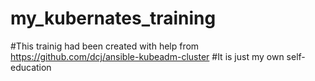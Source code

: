 # my_kubernates_training
#This trainig had been created with help from https://github.com/dcj/ansible-kubeadm-cluster
#It is just my own self-education  
